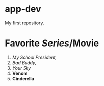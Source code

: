 # app-dev
My first repository.


# Favorite *Series*/**Movie**
1. *My School President,*
2. *Bad Buddy,*
3. *Your Sky*
4. **Venom**
5. **Cinderella**





 
